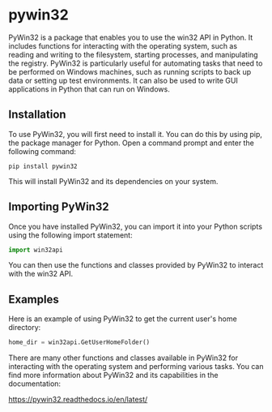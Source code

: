 # pywin32

PyWin32 is a package that enables you to use the win32 API in Python. It includes functions for interacting with the operating system, such as reading and writing to the filesystem, starting processes, and manipulating the registry. PyWin32 is particularly useful for automating tasks that need to be performed on Windows machines, such as running scripts to back up data or setting up test environments. It can also be used to write GUI applications in Python that can run on Windows.

## Installation
To use PyWin32, you will first need to install it. You can do this by using pip, the package manager for Python. Open a command prompt and enter the following command:

```code
pip install pywin32
```

This will install PyWin32 and its dependencies on your system.

## Importing PyWin32
Once you have installed PyWin32, you can import it into your Python scripts using the following import statement:

```python
import win32api
```

You can then use the functions and classes provided by PyWin32 to interact with the win32 API.

## Examples
Here is an example of using PyWin32 to get the current user's home directory:

```python
home_dir = win32api.GetUserHomeFolder()
```

There are many other functions and classes available in PyWin32 for interacting with the operating system and performing various tasks. You can find more information about PyWin32 and its capabilities in the documentation:

https://pywin32.readthedocs.io/en/latest/

